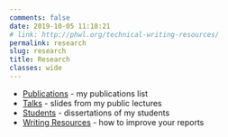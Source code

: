 ```yaml
---
comments: false
date: 2019-10-05 11:18:21 
# link: http://phwl.org/technical-writing-resources/
permalink: research
slug: research
title: Research
classes: wide
---
```


  * [Publications](assets/papers) - my publications list
  * [Talks](talks) - slides from my public lectures
  * [Students](students) - dissertations of my students
  * [Writing Resources](writing-resources) - how to improve your reports
